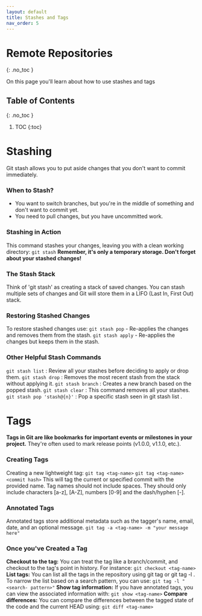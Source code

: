 ```yaml
---
layout: default
title: Stashes and Tags
nav_order: 5
---
```


<!-- prettier-ignore-start -->
# Remote Repositories
{: .no_toc }

On this page you'll learn about how to use stashes and tags


## Table of Contents
{: .no_toc }

1. TOC
{:toc}

<!-- prettier-ignore-end -->


# Stashing
Git stash allows you to put aside changes that
you don't want to commit immediately.

### When to Stash?
- You want to switch branches, but you're in the middle of something and don't want
to commit yet.
- You need to pull changes, but you have uncommitted work.

### Stashing in Action
This command stashes your changes, leaving you with a clean working directory:
`git stash`
**Remember, it's only a temporary storage. Don't forget about your stashed
changes!**

### The Stash Stack
Think of 'git stash' as creating a stack
of saved changes.
You can stash multiple sets of
changes and Git will store them in a
LIFO (Last In, First Out) stack.

### Restoring Stashed Changes
To restore stashed changes use:
`git stash pop` - Re-applies the changes and removes them from the stash.
`git stash apply` - Re-applies the changes but keeps them in the stash.

### Other Helpful Stash Commands
`git stash list` : Review all your stashes before deciding to apply or drop them.
`git stash drop` : Removes the most recent stash from the stack without applying it.
`git stash branch` <branchname> : Creates a new branch based on the popped stash.
`git stash clear` : This command removes all your stashes.
`git stash pop 'stash@{n}'` : Pop a specific stash seen in git stash list .

# Tags
**Tags in Git are like bookmarks for important events or milestones in your project.**
They're often used to mark release points (v1.0.0, v1.1.0, etc.).

### Creating Tags
Creating a new lightweight tag:
`git tag <tag-name>`
`git tag <tag-name> <commit hash>`
This will tag the current or specified commit with the provided name.
Tag names should not include spaces. They should only include characters [a-z], [A-Z],
numbers [0-9] and the dash/hyphen [-].

### Annotated Tags
Annotated tags store additional metadata such as the tagger's name, email, date, and
an optional message.
`git tag -a <tag-name> -m "your message here"`

### Once you've Created a Tag
**Checkout to the tag:** You can treat the tag like a branch/commit, and checkout to the
tag's point in history. For instance: `git checkout <tag-name>`
**List tags:** You can list all the tags in the repository using git tag or git tag -l . To
narrow the list based on a search pattern, you can use: `git tag -l "<search-
pattern>"`
**Show tag information:** If you have annotated tags, you can view the associated
information with: `git show <tag-name>`
**Compare differences:** You can compare the differences between the tagged state of
the code and the current HEAD using: `git diff <tag-name>`